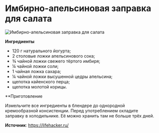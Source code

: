 # Имбирно-апельсиновая заправка для салата

![Имбирно-апельсиновая заправка для салата](/images/Kulinar/Sous/zaprav_15.jpg 'Имбирно-апельсиновая заправка для салата')

**Ингредиенты**

- 120 г натурального йогурта;
- 2 столовые ложки апельсинового сока;
- ¾ чайной ложки свежего тёртого имбиря;
- ¼ чайной ложки соли;
- 1 чайная ложка сахара;
- ¼ чайной ложки высушенной цедры апельсина;
- щепотка кайенского перца;
- щепотка молотой корицы.

**Приготовление

Измельчите все ингредиенты в блендере до однородной кремообразной консистенции. Перед употреблением охладите заправку в холодильнике. Её можно хранить там не больше трёх дней.

**Источник**: https://lifehacker.ru/

